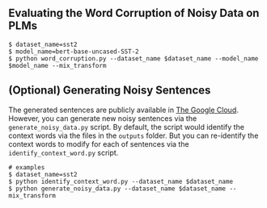 ## Evaluating the Word Corruption of Noisy Data on PLMs
```
$ dataset_name=sst2
$ model_name=bert-base-uncased-SST-2
$ python word_corruption.py --dataset_name $dataset_name --model_name $model_name --mix_transform
```

## (Optional) Generating Noisy Sentences
The generated sentences are publicly available in [The Google Cloud]().
However, you can generate new noisy sentences via the `generate_noisy_data.py` script.
By default, the script would identify the context words via the files in the `outputs` folder. But you can re-identify the context words to modify for each of sentences via the `identify_context_word.py` script. 

```
# examples
$ dataset_name=sst2
$ python identify_context_word.py --dataset_name $dataset_name
$ python generate_noisy_data.py --dataset_name $dataset_name --mix_transform
```

